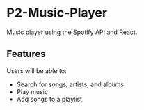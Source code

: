 # P2-Music-Player
Music player using the Spotify API and React. 

## Features
Users will be able to:
- Search for songs, artists, and albums
- Play music 
- Add songs to a playlist